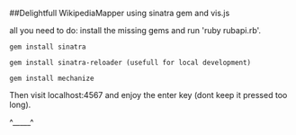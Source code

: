 ##Delightfull WikipediaMapper using sinatra gem and vis.js

all you need to do: install the missing gems and run 'ruby rubapi.rb'.

`gem install sinatra`

`gem install sinatra-reloader (usefull for local development)`

`gem install mechanize`

Then visit localhost:4567 and enjoy the enter key (dont keep it pressed too long).


^_____^





